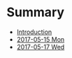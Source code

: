 # Summary

* [Introduction](README.md)
* [2017-05-15 Mon](2017-05-15-mon.md)
* [2017-05-17 Wed](2017-05-17-wed.md)


